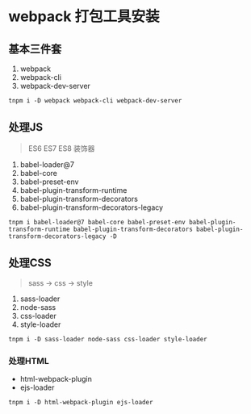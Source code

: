 # webpack 打包工具安装

## 基本三件套

1. webpack
2. webpack-cli
3. webpack-dev-server

```
tnpm i -D webpack webpack-cli webpack-dev-server
```

## 处理JS

> ES6 ES7 ES8 装饰器

1. babel-loader@7
2. babel-core
3. babel-preset-env
4. babel-plugin-transform-runtime
5. babel-plugin-transform-decorators
6. babel-plugin-transform-decorators-legacy

```
tnpm i babel-loader@7 babel-core babel-preset-env babel-plugin-transform-runtime babel-plugin-transform-decorators babel-plugin-transform-decorators-legacy -D
```

## 处理CSS

> sass -> css -> style

1. sass-loader
2. node-sass
3. css-loader
4. style-loader

```
tnpm i -D sass-loader node-sass css-loader style-loader
```

### 处理HTML

- html-webpack-plugin
- ejs-loader

```
tnpm i -D html-webpack-plugin ejs-loader
```